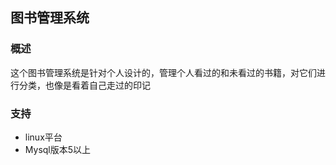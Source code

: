 ## 图书管理系统  

### 概述  
这个图书管理系统是针对个人设计的，管理个人看过的和未看过的书籍，对它们进行分类，也像是看着自己走过的印记

### 支持  
* linux平台  
* Mysql版本5以上
